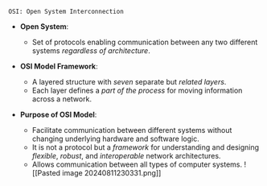 `OSI: Open System Interconnection` 

- **Open System**: 
  - Set of protocols enabling communication between any two different systems *regardless of architecture*.

- **OSI Model Framework**:
  - A layered structure with *seven* separate but *related layers*.
  - Each layer defines a *part of the process* for moving information across a network.

- **Purpose of OSI Model**:
  - Facilitate communication between different systems without changing underlying hardware and software logic.
  - It is not a protocol but a *framework* for understanding and designing *flexible*, *robust*, and *interoperable* network architectures.
  - Allows communication between all types of computer systems.
![[Pasted image 20240811230331.png]]
